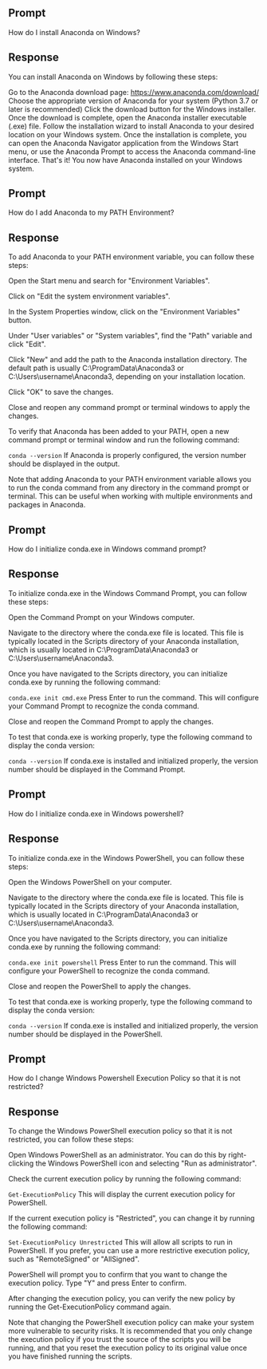 ## Prompt
How do I install Anaconda on Windows?

## Response
You can install Anaconda on Windows by following these steps:

Go to the Anaconda download page: https://www.anaconda.com/download/
Choose the appropriate version of Anaconda for your system (Python 3.7 or later is recommended)
Click the download button for the Windows installer.
Once the download is complete, open the Anaconda installer executable (.exe) file.
Follow the installation wizard to install Anaconda to your desired location on your Windows system.
Once the installation is complete, you can open the Anaconda Navigator application from the Windows Start menu, or use the Anaconda Prompt to access the Anaconda command-line interface.
That's it! You now have Anaconda installed on your Windows system.


## Prompt
How do I add Anaconda to my PATH Environment?

## Response
To add Anaconda to your PATH environment variable, you can follow these steps:

Open the Start menu and search for "Environment Variables".

Click on "Edit the system environment variables".

In the System Properties window, click on the "Environment Variables" button.

Under "User variables" or "System variables", find the "Path" variable and click "Edit".

Click "New" and add the path to the Anaconda installation directory. The default path is usually C:\ProgramData\Anaconda3 or C:\Users\username\Anaconda3, depending on your installation location.

Click "OK" to save the changes.

Close and reopen any command prompt or terminal windows to apply the changes.

To verify that Anaconda has been added to your PATH, open a new command prompt or terminal window and run the following command:

```conda --version```
If Anaconda is properly configured, the version number should be displayed in the output.

Note that adding Anaconda to your PATH environment variable allows you to run the conda command from any directory in the command prompt or terminal. This can be useful when working with multiple environments and packages in Anaconda.


## Prompt
How do I initialize conda.exe in Windows command prompt?

## Response
To initialize conda.exe in the Windows Command Prompt, you can follow these steps:

Open the Command Prompt on your Windows computer.

Navigate to the directory where the conda.exe file is located. This file is typically located in the Scripts directory of your Anaconda installation, which is usually located in C:\ProgramData\Anaconda3 or C:\Users\username\Anaconda3.

Once you have navigated to the Scripts directory, you can initialize conda.exe by running the following command:

```conda.exe init cmd.exe```
Press Enter to run the command. This will configure your Command Prompt to recognize the conda command.

Close and reopen the Command Prompt to apply the changes.

To test that conda.exe is working properly, type the following command to display the conda version:

```conda --version```
If conda.exe is installed and initialized properly, the version number should be displayed in the Command Prompt.


## Prompt 
How do I initialize conda.exe in Windows powershell?

## Response
To initialize conda.exe in the Windows PowerShell, you can follow these steps:

Open the Windows PowerShell on your computer.

Navigate to the directory where the conda.exe file is located. This file is typically located in the Scripts directory of your Anaconda installation, which is usually located in C:\ProgramData\Anaconda3 or C:\Users\username\Anaconda3.

Once you have navigated to the Scripts directory, you can initialize conda.exe by running the following command:

```conda.exe init powershell```
Press Enter to run the command. This will configure your PowerShell to recognize the conda command.

Close and reopen the PowerShell to apply the changes.

To test that conda.exe is working properly, type the following command to display the conda version:

```conda --version```
If conda.exe is installed and initialized properly, the version number should be displayed in the PowerShell.


## Prompt
How do I change Windows Powershell Execution Policy so that it is not restricted?

## Response
To change the Windows PowerShell execution policy so that it is not restricted, you can follow these steps:

Open Windows PowerShell as an administrator. You can do this by right-clicking the Windows PowerShell icon and selecting "Run as administrator".

Check the current execution policy by running the following command:

```Get-ExecutionPolicy```
This will display the current execution policy for PowerShell.

If the current execution policy is "Restricted", you can change it by running the following command:

```Set-ExecutionPolicy Unrestricted```
This will allow all scripts to run in PowerShell. If you prefer, you can use a more restrictive execution policy, such as "RemoteSigned" or "AllSigned".

PowerShell will prompt you to confirm that you want to change the execution policy. Type "Y" and press Enter to confirm.

After changing the execution policy, you can verify the new policy by running the Get-ExecutionPolicy command again.

Note that changing the PowerShell execution policy can make your system more vulnerable to security risks. It is recommended that you only change the execution policy if you trust the source of the scripts you will be running, and that you reset the execution policy to its original value once you have finished running the scripts.
